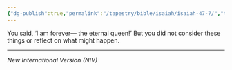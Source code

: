 ```yaml
---
{"dg-publish":true,"permalink":"/tapestry/bible/isaiah/isaiah-47-7/","title":"Isaiah 47:7","tags":["bible-verse","bible-verse"],"dgHomeLink":true,"dgShowLocalGraph":true,"dgEnableSearch":true}
---
```



You said, ‘I am forever— the eternal queen!’
But you did not consider these things or reflect on what might happen.


---
*New International Version (NIV)*
